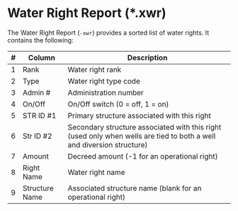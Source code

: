 # Water Right Report (*.xwr) #

The Water Right Report (`-xwr`) provides a sorted list of water rights. It contains the following: 

| #       | Column             | Description                  				|
| ------- | -----------------  | ----------------------------------------   |
| 1       | Rank               | Water right rank
| 2       | Type               | Water right type code
| 3       | Admin #            | Administration number                                       
| 4       | On/Off             | On/Off switch (0 = off, 1 = on)                                 
| 5       | STR ID #1          | Primary structure associated with this right
| 6       | Str ID #2          | Secondary structure associated with this right (used only when wells are tied to both a well and diversion structure)
| 7       | Amount             | Decreed amount (-1 for an operational right)                
| 8       | Right Name         | Water right name                                            
| 9       | Structure Name     | Associated structure name (blank for an operational right)  
